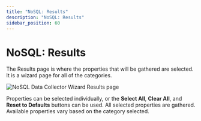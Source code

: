 ```yaml
---
title: "NoSQL: Results"
description: "NoSQL: Results"
sidebar_position: 60
---
```


# NoSQL: Results

The Results page is where the properties that will be gathered are selected. It is a wizard page for
all of the categories.

![NoSQL Data Collector Wizard Results page](/img/product_docs/accessanalyzer/12.0/admin/datacollector/nosql/results.webp)

Properties can be selected individually, or the **Select All**, **Clear All**, and **Reset to
Defaults** buttons can be used. All selected properties are gathered. Available properties vary
based on the category selected.
